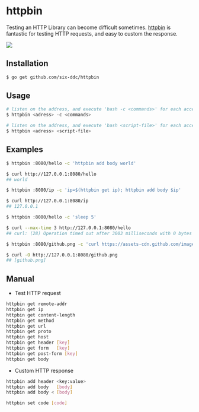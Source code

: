 # httpbin

Testing an HTTP Library can become difficult sometimes.
[httpbin](https://github.com/six-ddc/httpbin) is fantastic for testing HTTP requests, and easy to custom the response.

![](https://github.com/six-ddc/httpbin/blob/master/demo.gif?raw=true)

## Installation

```bash
$ go get github.com/six-ddc/httpbin
```

## Usage

```bash
# listen on the address, and execute 'bash -c <commands>' for each accepted HTTP request
$ httpbin <adress> -c <commands>

# listen on the address, and execute 'bash <script-file>' for each accepted HTTP request
$ httpbin <adress> <script-file>
```

## Examples

```bash
$ httpbin :8080/hello -c 'httpbin add body world'

$ curl http://127.0.0.1:8080/hello
## world
```

```bash
$ httpbin :8080/ip -c 'ip=$(httpbin get ip); httpbin add body $ip'

$ curl http://127.0.0.1:8080/ip
## 127.0.0.1
```

```bash
$ httpbin :8080/hello -c 'sleep 5'

$ curl --max-time 3 http://127.0.0.1:8080/hello
## curl: (28) Operation timed out after 3003 milliseconds with 0 bytes received
```

```bash
$ httpbin :8080/github.png -c 'curl https://assets-cdn.github.com/images/modules/logos_page/GitHub-Mark.png | httpbin add body'

$ curl -O http://127.0.0.1:8080/github.png
## [github.png]
```

## Manual

* Test HTTP request

```bash
httpbin get remote-addr
httpbin get ip
httpbin get content-length
httpbin get method
httpbin get url
httpbin get proto
httpbin get host
httpbin get header [key]
httpbin get form   [key]
httpbin get post-form [key]
httpbin get body
```

* Custom HTTP response

```bash
httpbin add header <key:value>
httpbin add body   [body]
httpbin add body < [body]

httpbin set code [code]
```
